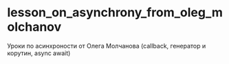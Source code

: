 # lesson_on_asynchrony_from_oleg_molchanov
Уроки по асинхроности от Олега Молчанова (callback, генератор и корутин, async await)
